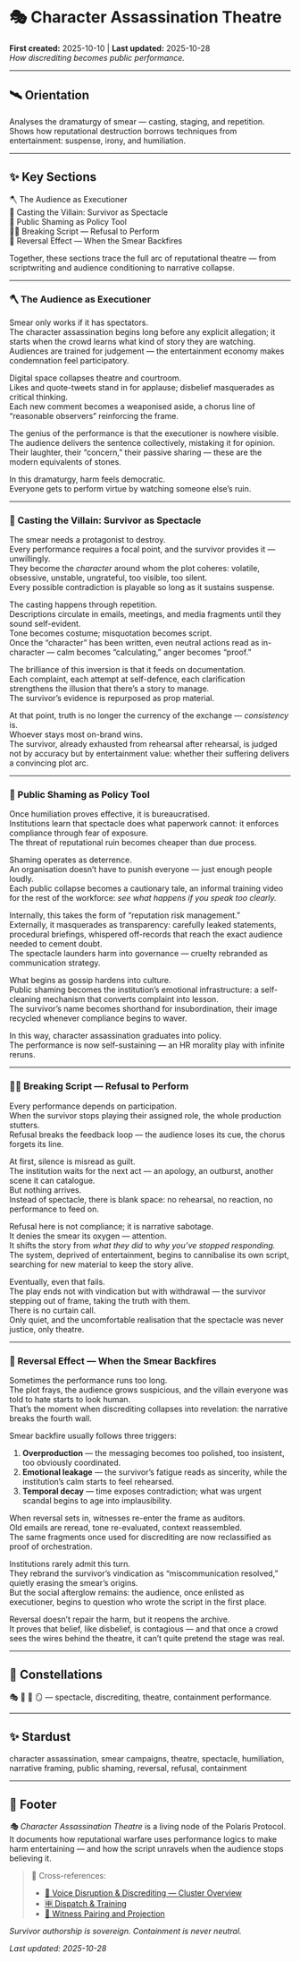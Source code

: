 # 🎭 Character Assassination Theatre  
**First created:** 2025-10-10 | **Last updated:** 2025-10-28  
*How discrediting becomes public performance.*

---

## 🛰️ Orientation  
Analyses the dramaturgy of smear — casting, staging, and repetition.  
Shows how reputational destruction borrows techniques from entertainment: suspense, irony, and humiliation.

---

## ✨ Key Sections  
🪓 The Audience as Executioner  
🐝 Casting the Villain: Survivor as Spectacle  
🎪 Public Shaming as Policy Tool  
🐦‍🔥 Breaking Script — Refusal to Perform  
💫 Reversal Effect — When the Smear Backfires  

Together, these sections trace the full arc of reputational theatre — from scriptwriting and audience conditioning to narrative collapse.

---

### 🪓 The Audience as Executioner  

Smear only works if it has spectators.  
The character assassination begins long before any explicit allegation; it starts when the crowd learns what kind of story they are watching.  
Audiences are trained for judgement — the entertainment economy makes condemnation feel participatory.  

Digital space collapses theatre and courtroom.  
Likes and quote-tweets stand in for applause; disbelief masquerades as critical thinking.  
Each new comment becomes a weaponised aside, a chorus line of “reasonable observers” reinforcing the frame.  

The genius of the performance is that the executioner is nowhere visible.  
The audience delivers the sentence collectively, mistaking it for opinion.  
Their laughter, their “concern,” their passive sharing — these are the modern equivalents of stones.  

In this dramaturgy, harm feels democratic.  
Everyone gets to perform virtue by watching someone else’s ruin.  

---

### 🐝 Casting the Villain: Survivor as Spectacle  

The smear needs a protagonist to destroy.  
Every performance requires a focal point, and the survivor provides it — unwillingly.  
They become the *character* around whom the plot coheres: volatile, obsessive, unstable, ungrateful, too visible, too silent.  
Every possible contradiction is playable so long as it sustains suspense.  

The casting happens through repetition.  
Descriptions circulate in emails, meetings, and media fragments until they sound self-evident.  
Tone becomes costume; misquotation becomes script.  
Once the “character” has been written, even neutral actions read as in-character — calm becomes “calculating,” anger becomes “proof.”  

The brilliance of this inversion is that it feeds on documentation.  
Each complaint, each attempt at self-defence, each clarification strengthens the illusion that there’s a story to manage.  
The survivor’s evidence is repurposed as prop material.  

At that point, truth is no longer the currency of the exchange — *consistency* is.  
Whoever stays most on-brand wins.  
The survivor, already exhausted from rehearsal after rehearsal, is judged not by accuracy but by entertainment value: whether their suffering delivers a convincing plot arc.  

---

### 🎪 Public Shaming as Policy Tool  

Once humiliation proves effective, it is bureaucratised.  
Institutions learn that spectacle does what paperwork cannot: it enforces compliance through fear of exposure.  
The threat of reputational ruin becomes cheaper than due process.  

Shaming operates as deterrence.  
An organisation doesn’t have to punish everyone — just enough people loudly.  
Each public collapse becomes a cautionary tale, an informal training video for the rest of the workforce: *see what happens if you speak too clearly.*  

Internally, this takes the form of “reputation risk management.”  
Externally, it masquerades as transparency: carefully leaked statements, procedural briefings, whispered off-records that reach the exact audience needed to cement doubt.  
The spectacle launders harm into governance — cruelty rebranded as communication strategy.  

What begins as gossip hardens into culture.  
Public shaming becomes the institution’s emotional infrastructure: a self-cleaning mechanism that converts complaint into lesson.  
The survivor’s name becomes shorthand for insubordination, their image recycled whenever compliance begins to waver.  

In this way, character assassination graduates into policy.  
The performance is now self-sustaining — an HR morality play with infinite reruns.  

---

### 🐦‍🔥 Breaking Script — Refusal to Perform  

Every performance depends on participation.  
When the survivor stops playing their assigned role, the whole production stutters.  
Refusal breaks the feedback loop — the audience loses its cue, the chorus forgets its line.  

At first, silence is misread as guilt.  
The institution waits for the next act — an apology, an outburst, another scene it can catalogue.  
But nothing arrives.  
Instead of spectacle, there is blank space: no rehearsal, no reaction, no performance to feed on.  

Refusal here is not compliance; it is narrative sabotage.  
It denies the smear its oxygen — attention.  
It shifts the story from *what they did* to *why you’ve stopped responding.*  
The system, deprived of entertainment, begins to cannibalise its own script, searching for new material to keep the story alive.  

Eventually, even that fails.  
The play ends not with vindication but with withdrawal — the survivor stepping out of frame, taking the truth with them.  
There is no curtain call.  
Only quiet, and the uncomfortable realisation that the spectacle was never justice, only theatre.  

---

### 💫 Reversal Effect — When the Smear Backfires  

Sometimes the performance runs too long.  
The plot frays, the audience grows suspicious, and the villain everyone was told to hate starts to look human.  
That’s the moment when discrediting collapses into revelation: the narrative breaks the fourth wall.  

Smear backfire usually follows three triggers:  
1. **Overproduction** — the messaging becomes too polished, too insistent, too obviously coordinated.  
2. **Emotional leakage** — the survivor’s fatigue reads as sincerity, while the institution’s calm starts to feel rehearsed.  
3. **Temporal decay** — time exposes contradiction; what was urgent scandal begins to age into implausibility.  

When reversal sets in, witnesses re-enter the frame as auditors.  
Old emails are reread, tone re-evaluated, context reassembled.  
The same fragments once used for discrediting are now reclassified as proof of orchestration.  

Institutions rarely admit this turn.  
They rebrand the survivor’s vindication as “miscommunication resolved,” quietly erasing the smear’s origins.  
But the social afterglow remains: the audience, once enlisted as executioner, begins to question who wrote the script in the first place.  

Reversal doesn’t repair the harm, but it reopens the archive.  
It proves that belief, like disbelief, is contagious — and that once a crowd sees the wires behind the theatre, it can’t quite pretend the stage was real.  

---

## 🌌 Constellations  
🎭 👅 🧿 🪞 — spectacle, discrediting, theatre, containment performance.

---

## ✨ Stardust  
character assassination, smear campaigns, theatre, spectacle, humiliation, narrative framing, public shaming, reversal, refusal, containment  

---

## 🏮 Footer  

*🎭 Character Assassination Theatre* is a living node of the Polaris Protocol.  
It documents how reputational warfare uses performance logics to make harm entertaining — and how the script unravels when the audience stops believing it.  

> 📡 Cross-references:
> 
> - [👅 Voice Disruption & Discrediting — Cluster Overview](./README.md)  
> - [🈸 Dispatch & Training](../🈸_Dispatch_And_Training/README.md)  
> - [🧬 Witness Pairing and Projection](./🧬_witness_pairing_and_projection.md)  

*Survivor authorship is sovereign. Containment is never neutral.*  

_Last updated: 2025-10-28_
